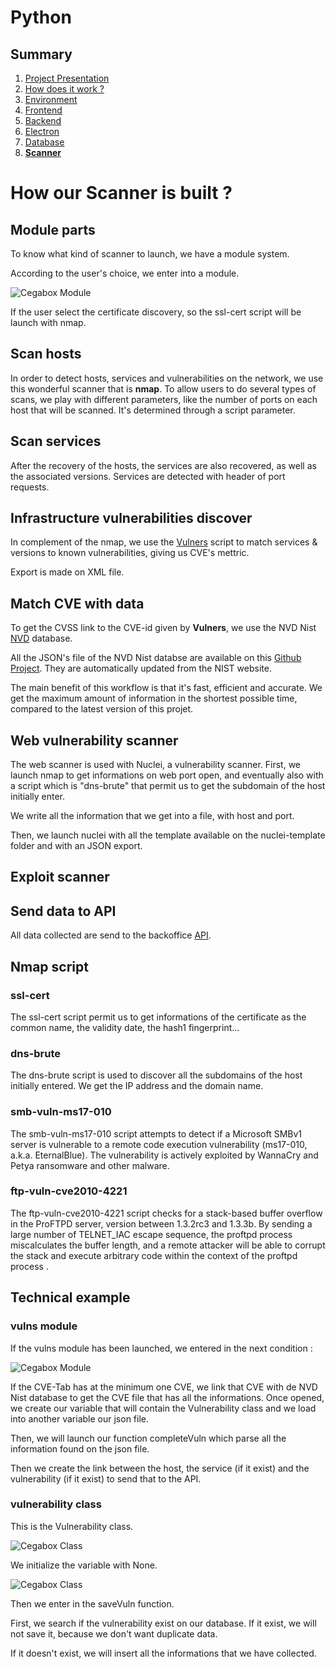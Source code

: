 # Python

## Summary

1. [Project Presentation](project.html)
2. [How does it work ?](working.html)
3. [Environment](env.html)
4. [Frontend](front.html)
5. [Backend](back.html)
6. [Electron](electron.html)
7. [Database](database.html)
8. [**Scanner**](scanner.html)


# How our Scanner is built ?


## Module parts

To know what kind of scanner to launch, we have a module system.

According to the user's choice, we enter into a module.

![Cegabox Module](https://cebago.github.io/Cegabox/img/cegabox-vulnerability-module.png)

If the user select the certificate discovery, so the ssl-cert script will be launch with nmap. 

## Scan hosts

In order to detect hosts, services and vulnerabilities on the network, we use this wonderful scanner that is **nmap**.
To allow users to do several types of scans, we play with different parameters, like the number of ports on each host that will be scanned. It's determined through a script parameter.

## Scan services

After the recovery of the hosts, the services are also recovered, as well as the associated versions. Services are detected with header of port requests.

## Infrastructure vulnerabilities discover

In complement of the nmap, we use the [Vulners](https://vulners.com/) script to match services & versions to known vulnerabilities, giving us CVE's mettric.  

Export is made on XML file.

## Match CVE with data

To get the CVSS link to the CVE-id given by **Vulners**, we use the NVD Nist [NVD](https://nvd.nist.gov/) database.

All the JSON's file of the NVD Nist databse are available on this [Github Project](https://github.com/olbat/nvdcve.git). They are automatically updated from the NIST website.

The main benefit of this workflow is that it's fast, efficient and accurate. We get the maximum amount of information in the shortest possible time, compared to the latest version of this projet.

## Web vulnerability scanner

The web scanner is used with Nuclei, a vulnerability scanner.
First, we launch nmap to get informations on web port open, and eventually also with a script which is "dns-brute" that permit us to get the subdomain of the host initially enter.

We write all the information that we get into a file, with host and port.

Then, we launch nuclei with all the template available on the nuclei-template folder and with an JSON export.

## Exploit scanner


## Send data to API
All data collected are send to the backoffice [API](back.html).

## Nmap script

### ssl-cert

The ssl-cert script permit us to get informations of the certificate as the common name, the validity date, the hash1 fingerprint...

### dns-brute

The dns-brute script is used to discover all the subdomains of the host initially entered. We get the IP address and the domain name.

### smb-vuln-ms17-010

The smb-vuln-ms17-010 script attempts to detect if a Microsoft SMBv1 server is vulnerable to a remote code execution vulnerability (ms17-010, a.k.a. EternalBlue). The vulnerability is actively exploited by WannaCry and Petya ransomware and other malware.

### ftp-vuln-cve2010-4221

The ftp-vuln-cve2010-4221 script checks for a stack-based buffer overflow in the ProFTPD server, version between 1.3.2rc3 and 1.3.3b. By sending a large number of TELNET_IAC escape sequence, the proftpd process miscalculates the buffer length, and a remote attacker will be able to corrupt the stack and execute arbitrary code within the context of the proftpd process .

## Technical example

### vulns module

If the vulns module has been launched, we entered in the next condition :

![Cegabox Module](https://cebago.github.io/Cegabox/img/cegabox-vulnerability-module-vulns.png)

If the CVE-Tab has at the minimum one CVE, we link that CVE with de NVD Nist database to get the CVE file that has all the informations.
Once opened, we create our variable that will contain the Vulnerability class and we load into another variable our json file.

Then, we will launch our function completeVuln which parse all the information found on the json file.

Then we create the link between the host, the service (if it exist) and the vulnerability (if it exist) to send that to the API.

### vulnerability class

This is the Vulnerability class.

![Cegabox Class](https://cebago.github.io/Cegabox/img/cegabox-vulnerability-class.png)

We initialize the variable with None.

![Cegabox Class](https://cebago.github.io/Cegabox/img/cegabox-vulnerability-class-savevuln.png)

Then we enter in the saveVuln function.

First, we search if the vulnerability exist on our database.
If it exist, we will not save it, because we don't want duplicate data.

If it doesn't exist, we will insert all the informations that we have collected.